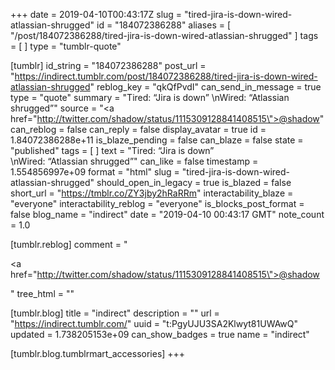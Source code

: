+++
date = 2019-04-10T00:43:17Z
slug = "tired-jira-is-down-wired-atlassian-shrugged"
id = "184072386288"
aliases = [ "/post/184072386288/tired-jira-is-down-wired-atlassian-shrugged" ]
tags = [ ]
type = "tumblr-quote"

[tumblr]
id_string = "184072386288"
post_url = "https://indirect.tumblr.com/post/184072386288/tired-jira-is-down-wired-atlassian-shrugged"
reblog_key = "qkQfPvdI"
can_send_in_message = true
type = "quote"
summary = "Tired: “Jira is down” \nWired: “Atlassian shrugged”"
source = "<a href=\"http://twitter.com/shadow/status/1115309128841408515\">@shadow</a>"
can_reblog = false
can_reply = false
display_avatar = true
id = 1.84072386288e+11
is_blaze_pending = false
can_blaze = false
state = "published"
tags = [ ]
text = "Tired: “Jira is down”<br/>\nWired: “Atlassian shrugged”"
can_like = false
timestamp = 1.554856997e+09
format = "html"
slug = "tired-jira-is-down-wired-atlassian-shrugged"
should_open_in_legacy = true
is_blazed = false
short_url = "https://tmblr.co/ZY3jby2hRaRRm"
interactability_blaze = "everyone"
interactability_reblog = "everyone"
is_blocks_post_format = false
blog_name = "indirect"
date = "2019-04-10 00:43:17 GMT"
note_count = 1.0

[tumblr.reblog]
comment = "<p><a href=\"http://twitter.com/shadow/status/1115309128841408515\">@shadow</a></p>"
tree_html = ""

[tumblr.blog]
title = "indirect"
description = ""
url = "https://indirect.tumblr.com/"
uuid = "t:PgyUJU3SA2Klwyt81UWAwQ"
updated = 1.738205153e+09
can_show_badges = true
name = "indirect"

[tumblr.blog.tumblrmart_accessories]
+++
